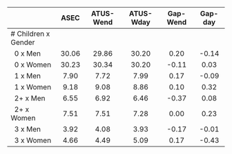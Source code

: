 
|                      |         ASEC |    ATUS-Wend |    ATUS-Wday |     Gap-Wend |      Gap-day |
| -------------------- | :----------: | :----------: | :----------: | :----------: | :----------: |
| # Children x Gender  |              |              |              |              |              |
| &nbsp;&nbsp;0 x Men  |        30.06 |        29.86 |        30.20 |         0.20 |        -0.14 |
| &nbsp;&nbsp;0 x Women |        30.23 |        30.34 |        30.20 |        -0.11 |         0.03 |
| &nbsp;&nbsp;1 x Men  |         7.90 |         7.72 |         7.99 |         0.17 |        -0.09 |
| &nbsp;&nbsp;1 x Women |         9.18 |         9.08 |         8.86 |         0.10 |         0.32 |
| &nbsp;&nbsp;2+ x Men |         6.55 |         6.92 |         6.46 |        -0.37 |         0.08 |
| &nbsp;&nbsp;2+ x Women |         7.51 |         7.51 |         7.28 |         0.00 |         0.23 |
| &nbsp;&nbsp;3 x Men  |         3.92 |         4.08 |         3.93 |        -0.17 |        -0.01 |
| &nbsp;&nbsp;3 x Women |         4.66 |         4.49 |         5.09 |         0.17 |        -0.43 |

